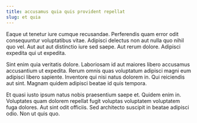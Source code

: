 ```yaml
---
title: accusamus quia quis provident repellat
slug: et quia
---
```


Eaque ut tenetur iure cumque recusandae. Perferendis quam error odit consequuntur voluptatibus vitae. Adipisci delectus non aut nulla quo nihil quo vel. Aut aut aut distinctio iure sed saepe. Aut rerum dolore. Adipisci expedita qui ut expedita.

Sint enim quia veritatis dolore. Laboriosam id aut maiores libero accusamus accusantium ut expedita. Rerum omnis quas voluptatum adipisci magni eum adipisci libero sapiente. Inventore qui nisi natus dolorem in. Qui reiciendis aut sint. Magnam quidem adipisci beatae id quis tempora.

Et quasi iusto ipsum natus nobis praesentium saepe et. Quidem enim in. Voluptates quam dolorem repellat fugit voluptas voluptatem voluptatem fuga dolores. Aut sint odit officiis. Sed architecto suscipit in beatae adipisci odio. Non ut quis quo.
